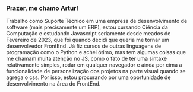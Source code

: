 ### Prazer, me chamo Artur!

Trabalho como Suporte Técnico em uma empresa de desenvolvimento de software (mais precisamente um ERP), estou cursando Ciência da Computação e estudando Javascript seriamente desde meados de Fevereiro de 2023, que foi quando decidi que queria me tornar um desenvolvedor FrontEnd. Já fiz cursos de outras linguagens de programação como o Python e achei ótimo, mas tem algumas coisas que me chamam muita atenção no JS, como o fato de ter uma sintaxe relativamente simples, rodar em qualquer navegador e ainda por cima a funcionalidade de personalização dos projetos na parte visual quando se agrega o css. Por isso, estou procurando por uma oportunidade de desenvolvimento na área do FrontEnd.
